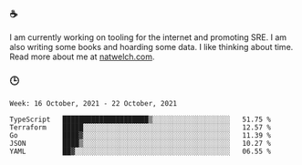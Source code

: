 ### ☕

I am currently working on tooling for the internet and promoting SRE. I am also writing some books and hoarding some data. I like thinking about time. Read more about me at [natwelch.com](https://natwelch.com).

### 🕒

<!--START_SECTION:waka-->
```text
Week: 16 October, 2021 - 22 October, 2021

TypeScript   █████████████████████▒░░░░░░░░░░░░░░░░░░░   51.75 % 
Terraform    █████░░░░░░░░░░░░░░░░░░░░░░░░░░░░░░░░░░░░   12.57 % 
Go           ████▓░░░░░░░░░░░░░░░░░░░░░░░░░░░░░░░░░░░░   11.39 % 
JSON         ████▒░░░░░░░░░░░░░░░░░░░░░░░░░░░░░░░░░░░░   10.27 % 
YAML         ██▓░░░░░░░░░░░░░░░░░░░░░░░░░░░░░░░░░░░░░░   06.55 % 
```
<!--END_SECTION:waka-->
